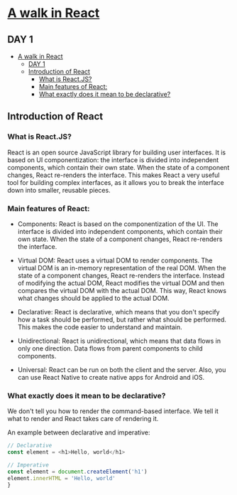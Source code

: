 # [A walk in React](/README.md)

## DAY 1

- [A walk in React](#a-walk-in-react)
  - [DAY 1](#day-1)
  - [Introduction of React](#introduction-of-react)
    - [What is React.JS?](#what-is-reactjs)
    - [Main features of React:](#main-features-of-react)
    - [What exactly does it mean to be declarative?](#what-exactly-does-it-mean-to-be-declarative)

## Introduction of React

### What is React.JS?

React is an open source JavaScript library for building user interfaces. It is based on UI componentization: the interface is divided into independent components, which contain their own state. When the state of a component changes, React re-renders the interface.
This makes React a very useful tool for building complex interfaces, as it allows you to break the interface down into smaller, reusable pieces.

### Main features of React:

- Components: React is based on the componentization of the UI. The interface is divided into independent components, which contain their own state. When the state of a component changes, React re-renders the interface.

- Virtual DOM: React uses a virtual DOM to render components. The virtual DOM is an in-memory representation of the real DOM. When the state of a component changes, React re-renders the interface. Instead of modifying the actual DOM, React modifies the virtual DOM and then compares the virtual DOM with the actual DOM. This way, React knows what changes should be applied to the actual DOM.

- Declarative: React is declarative, which means that you don't specify how a task should be performed, but rather what should be performed. This makes the code easier to understand and maintain.

- Unidirectional: React is unidirectional, which means that data flows in only one direction. Data flows from parent components to child components.

- Universal: React can be run on both the client and the server. Also, you can use React Native to create native apps for Android and iOS.

### What exactly does it mean to be declarative?

We don't tell you how to render the command-based interface. We tell it what to render and React takes care of rendering it.

An example between declarative and imperative:

```javascript
// Declarative
const element = <h1>Hello, world</h1>

// Imperative
const element = document.createElement('h1')
element.innerHTML = 'Hello, world'
}
```